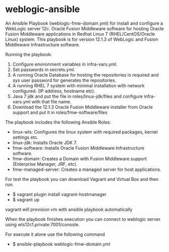 # weblogic-ansible

An Ansible Playbook (weblogic-fmw-domain.yml) for install and configure a WebLogic server 12c.
Oracle Fusion Middleware software for hosting Oracle Fusion Middleware applications in Redhat Linux 7 (RHEL/CentOS/Oracle Linux) system.
This playbook is for version 12.1.3 of WebLogic and Fusion Middleware Infrastructure software.

Running the playbook:
1) Configure environment variables in infra-vars.yml. 
2) Set passwords in secrets.yml.
3) A running Oracle Database for hosting the repositories is required and sys user password for generates the repositories.
4) A running RHEL 7 system with minimal installation with network configured. (IP address, hostname etc).
5) Java 7 jdk and put the file in roles/linux-jdk/files and configure infra-vars.yml with that file name.
6) Download the 12.1.3 Oracle Fusion Middleware installer from Oracle support and put it in roles/fmw-software/files

The playbook includes the following Ansible Roles:
- linux-wls: Configures the linux system with required packages, kernel settings etc.
- linux-jdk: Installs Oracle JDK 7.
- fmw-software: Installs Oracle Fusion Middleware Infrastructure software.
- fmw-domain: Creates a Domain with Fusion Middleware support (Enterprise Manager, JRF, etc).
- fmw-managed-server: Creates a managed server for host applications.

For test the playbook you can download Vagrant and Virtual Box and then run: 
- $ vagrant plugin install vagrant-hostmanager
- $ vagrant up

vagrant will provision vm with ansible playbook automatically

When the playbook finishes execution you can connect to weblogic server using wls12c1.private:7001/console.

For execute it alone use the following command
- $ ansible-playbook weblogic-fmw-domain.yml
